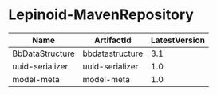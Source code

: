 # Lepinoid-MavenRepository

| Name            | ArtifactId      | LatestVersion |
| --------------- | --------------- | ------------- |
| BbDataStructure | bbdatastructure | 3.1           |
| uuid-serializer | uuid-serializer | 1.0           |
| model-meta      | model-meta      | 1.0           |

